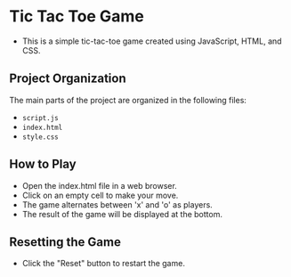 # Tic Tac Toe Game
- This is a simple tic-tac-toe game created using JavaScript, HTML, and CSS.

## Project Organization
The main parts of the project are organized in the following files:

- `script.js`
- `index.html`
- `style.css`

## How to Play
- Open the index.html file in a web browser.
- Click on an empty cell to make your move.
- The game alternates between 'x' and 'o' as players.
- The result of the game will be displayed at the bottom.

## Resetting the Game
- Click the "Reset" button to restart the game.
